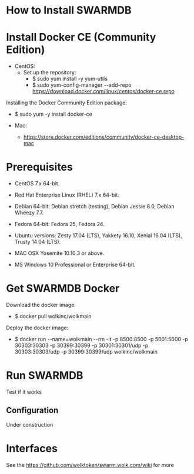 
# How to Install SWARMDB

# Install Docker CE (Community Edition)

* CentOS:
  - Set up the repository:
    - $ sudo yum install -y yum-utils
    - $ sudo yum-config-manager --add-repo https://download.docker.com/linux/centos/docker-ce.repo

Installing the Docker Community Edition package:
* $ sudo yum -y install docker-ce

* Mac:
  - https://store.docker.com/editions/community/docker-ce-desktop-mac
    
# Prerequisites
* CentOS 7.x 64-bit.
* Red Hat Enterprise Linux (RHEL) 7.x 64-bit.

* Debian 64-bit:
Debian stretch (testing),
Debian Jessie 8.0,
Debian Wheezy 7.7.

* Fedora 64-bit:
Fedora 25,
Fedora 24.

* Ubuntu versions:
Zesty 17.04 (LTS),
Yakkety 16.10,
Xenial 16.04 (LTS),
Trusty 14.04 (LTS).

* MAC OSX Yosemite 10.10.3 or above.
* MS Windows 10 Professional or Enterprise 64-bit.

# Get SWARMDB Docker

Download the docker image:
* $ docker pull wolkinc/wolkmain

Deploy the docker image:
* $ docker run --name=wolkmain --rm -it -p 8500:8500 -p 5001:5000 -p 30303:30303 -p 30399:30399 -p 30301:30301/udp -p 30303:30303/udp -p 30399:30399/udp wolkinc/wolkmain

# Run SWARMDB

Test if it works

## Configuration 

Under construction

#  Interfaces

See the https://github.com/wolktoken/swarm.wolk.com/wiki for more
